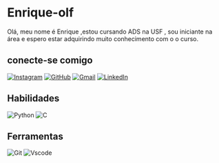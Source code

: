 # Enrique-olf
Olá, meu nome é Enrique ,estou cursando ADS na USF , sou iniciante na área e espero estar adquirindo muito conhecimento com o o curso.
## conecte-se comigo
[![Instagram](https://img.shields.io/badge/-Instagram-%23E4405F?style=for-the-badge&logo=instagram&logoColor=white)](https://https://www.instagram.com/enrique.olf/) [![GitHub](https://img.shields.io/badge/GitHub-100000?style=for-the-badge&logo=github&logoColor=white)](https://https://github.com/Enrique-olf)
[![Gmail](https://img.shields.io/badge/Gmail-333333?style=for-the-badge&logo=gmail&logoColor=red)](mailto:SEUGMAIL) [![LinkedIn](https://img.shields.io/badge/LinkedIn-0077B5?style=for-the-badge&logo=linkedin&logoColor=white)](https://www.linkedin.com/in/SEUUSERNAME/)

## Habilidades
![Python](https://img.shields.io/badge/python-3670A0?style=for-the-badge&logo=python&logoColor=ffdd54)   ![C](https://img.shields.io/badge/C-00599C?style=for-the-badge&logo=c&logoColor=white)
## Ferramentas 
![Git](https://img.shields.io/badge/GIT-E44C30?style=for-the-badge&logo=git&logoColor=white) ![Vscode](https://img.shields.io/badge/Vscode-007ACC?style=for-the-badge&logo=visual-studio-code&logoColor=white) 
